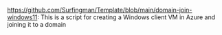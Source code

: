 https://github.com/Surfingman/Template/blob/main/domain-join-windows11: This is a script for creating a Windows client VM in Azure and joining it to a domain

